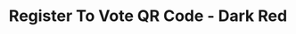 ---
title: Register To Vote QR Code - Dark Red
tags: 
 - qr_register_to_vote
 - qr
 - social_media
summary: QR Code that links to https://www.gov.uk/register-to-vote
post_asset: Register_To_Vote_Labour_Dark_Red.png
size: 512 x 512
---